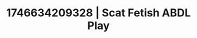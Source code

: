 ---
categories:
- Intimate storytelling
- Alt romance
- AI-generated
- Hidden desires
- Intimate rituals
- Wet skin
- ASMR
- Cosplay
image: /assets/images/1746634209328.jpg
layout: post
seo:
  description: Featured content with premium Scat Fetish, ABDL Play. HD images available.
  keywords: Scat Fetish, ABDL Play
  og_image: /assets/images/1746634209328.jpg
  schema_type: VisualArtwork
tags:
- ABDL Play
- '#1746634209328'
- Scat Fetish
title: 1746634209328 | Scat Fetish ABDL Play
---